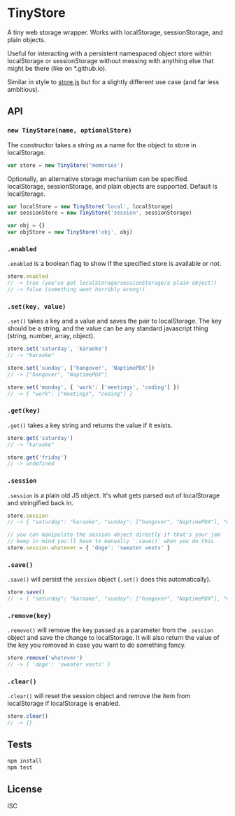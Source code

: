 # TinyStore

A tiny web storage wrapper. Works with localStorage, sessionStorage, and plain objects.

Useful for interacting with a persistent namespaced object store within localStorage or sessionStorage without messing with anything else that might be there (like on *.github.io).

Similar in style to [store.js](https://github.com/marcuswestin/store.js/) but for a slightly different use case (and far less ambitious).

## API

### `new TinyStore(name, optionalStore)`

The constructor takes a string as a name for the object to store in localStorage.

```js
var store = new TinyStore('memories')
```

Optionally, an alternative storage mechanism can be specified. localStorage, sessionStorage, and plain objects are supported. Default is localStorage.

```js
var localStore = new TinyStore('local', localStorage)
var sessionStore = new TinyStore('session', sessionStorage)

var obj = {}
var objStore = new TinyStore('obj', obj)
```

### `.enabled`

`.enabled` is a boolean flag to show if the specified store is available or not.

```js
store.enabled
// -> true (you've got localStorage/sessionStorage/a plain object!)
// -> false (something went horribly wrong!)
```

### `.set(key, value)`

`.set()` takes a key and a value and saves the pair to localStorage. The key should be a string, and the value can be any standard javascript thing (string, number, array, object).

```js
store.set('saturday', 'karaoke')
// -> "karaoke"

store.set('sunday', ['hangover', 'NaptimePDX'])
// -> ["hangover", "NaptimePDX"]

store.set('monday', { 'work': ['meetings', 'coding'] })
// -> { "work": ["meetings", "coding"] }
```

### `.get(key)`

`.get()` takes a key string and returns the value if it exists.

```js
store.get('saturday')
// -> "karaoke"

store.get('friday')
// -> undefined
```

### `.session`

`.session` is a plain old JS object. It's what gets parsed out of localStorage and stringified back in.

```js
store.session
// -> { "saturday": "karaoke", "sunday": ["hangover", "NaptimePDX"], "monday": { "work": ["meetings", "coding"] } }

// you can manipulate the session object directly if that's your jam
// keep in mind you'll have to manually `.save()` when you do this
store.session.whatever = { 'doge': 'sweater vests' }
```

### `.save()`

`.save()` will persist the `session` object (`.set()` does this automatically).

```js
store.save()
// -> { "saturday": "karaoke", "sunday": ["hangover", "NaptimePDX"], "monday": { "work": ["meetings", "coding"] }, "whatever": { "doge": "sweater vests" } }
```

### `.remove(key)`

`.remove()` will remove the key passed as a parameter from the `.session` object and save the change to localStorage. It will also return the value of the key you removed in case you want to do something fancy.

```js
store.remove('whatever')
// -> { 'doge': 'sweater vests' }
```

### `.clear()`

`.clear()` will reset the session object and remove the item from localStorage if localStorage is enabled.

```js
store.clear()
// -> {}
```

## Tests

```bash
npm install
npm test
```

## License

ISC
